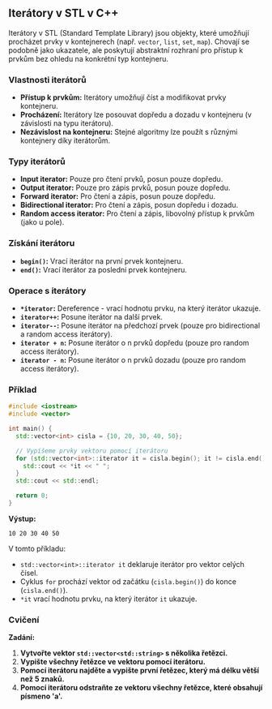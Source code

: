 ## Iterátory v STL v C++

Iterátory v STL (Standard Template Library) jsou objekty, které umožňují procházet prvky v kontejnerech (např. `vector`, `list`, `set`, `map`). Chovají se podobně jako ukazatele, ale poskytují abstraktní rozhraní pro přístup k prvkům bez ohledu na konkrétní typ kontejneru.

### Vlastnosti iterátorů

* **Přístup k prvkům:** Iterátory umožňují číst a modifikovat prvky kontejneru.
* **Procházení:** Iterátory lze posouvat dopředu a dozadu v kontejneru (v závislosti na typu iterátoru).
* **Nezávislost na kontejneru:**  Stejné algoritmy lze použít s různými kontejnery díky iterátorům.

### Typy iterátorů

* **Input iterator:** Pouze pro čtení prvků, posun pouze dopředu.
* **Output iterator:** Pouze pro zápis prvků, posun pouze dopředu.
* **Forward iterator:** Pro čtení a zápis, posun pouze dopředu.
* **Bidirectional iterator:** Pro čtení a zápis, posun dopředu i dozadu.
* **Random access iterator:** Pro čtení a zápis, libovolný přístup k prvkům (jako u pole).

### Získání iterátoru

* **`begin()`:** Vrací iterátor na první prvek kontejneru.
* **`end()`:** Vrací iterátor za poslední prvek kontejneru.

### Operace s iterátory

* **`*iterator`:** Dereference - vrací hodnotu prvku, na který iterátor ukazuje.
* **`iterator++`:** Posune iterátor na další prvek.
* **`iterator--`:** Posune iterátor na předchozí prvek (pouze pro bidirectional a random access iterátory).
* **`iterator + n`:** Posune iterátor o n prvků dopředu (pouze pro random access iterátory).
* **`iterator - n`:** Posune iterátor o n prvků dozadu (pouze pro random access iterátory).

### Příklad

```c++
#include <iostream>
#include <vector>

int main() {
  std::vector<int> cisla = {10, 20, 30, 40, 50};

  // Vypíšeme prvky vektoru pomocí iterátoru
  for (std::vector<int>::iterator it = cisla.begin(); it != cisla.end(); ++it) {
    std::cout << *it << " ";
  }
  std::cout << std::endl;

  return 0;
}
```

**Výstup:**

```
10 20 30 40 50 
```

V tomto příkladu:

* `std::vector<int>::iterator it` deklaruje iterátor pro vektor celých čísel.
* Cyklus `for` prochází vektor od začátku (`cisla.begin()`) do konce (`cisla.end()`).
* `*it` vrací hodnotu prvku, na který iterátor `it` ukazuje.

### Cvičení

**Zadání:**

1. **Vytvořte vektor `std::vector<std::string>` s několika řetězci.**
2. **Vypište všechny řetězce ve vektoru pomocí iterátoru.**
3. **Pomocí iterátoru najděte a vypište první řetězec, který má délku větší než 5 znaků.**
4. **Pomocí iterátoru odstraňte ze vektoru všechny řetězce, které obsahují písmeno 'a'.**
